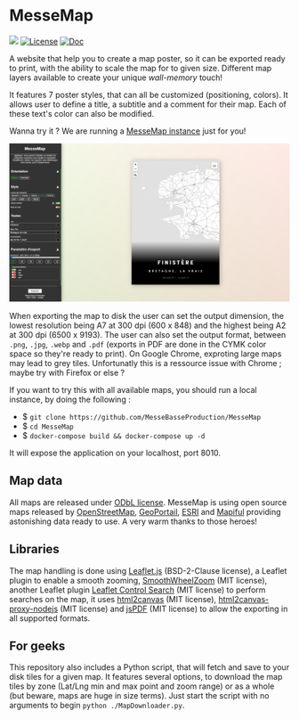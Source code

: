 # MesseMap

![](https://badgen.net/badge/version/1.0.0/blue)
[![License](https://img.shields.io/github/license/MesseBasseProduction/MesseMap.svg)](https://github.com/MesseBasseProduction/MesseMap/blob/main/LICENSE)
[![Doc](https://badgen.net/badge/documentation/written/green)](https://messebasseproduction.github.io/MesseMap/doc/index.html)

A website that help you to create a map poster, so it can be exported ready to print, with the ability to scale the map for to given size. Different map layers available to create your unique *wall-memory* touch!

It features 7 poster styles, that can all be customized (positioning, colors). It allows user to define a title, a subtitle and a comment for their map. Each of these text's color can also be modified.

Wanna try it ? We are running a [MesseMap instance](https://messemap.org) just for you! 

![Interface Screenshot](./assets/img/demo.png)

When exporting the map to disk the user can set the output dimension, the lowest resolution being A7 at 300 dpi (600 x 848) and the highest being A2 at 300 dpi (6500 x 9193). The user can also set the output format, between `.png`, `.jpg`, `.webp` and `.pdf` (exports in PDF are done in the CYMK color space so they're ready to print). On Google Chrome, exproting large maps may lead to grey tiles. Unfortunatly this is a ressource issue with Chrome ; maybe try with Firefox or else ?

If you want to try this with all available maps, you should run a local instance, by doing the following :

- $ `git clone https://github.com/MesseBasseProduction/MesseMap`
- $ `cd MesseMap`
- $ `docker-compose build && docker-compose up -d`

It will expose the application on your localhost, port 8010.

## Map data

All maps are released under [ODbL license](https://opendatacommons.org/licenses/odbl/). MesseMap is using open source maps released by [OpenStreetMap](https://www.openstreetmap.fr/), [GeoPortail](https://www.geoportail.gouv.fr/), [ESRI](https://www.esri.com/) and [Mapiful](https://www.mapiful.com/) providing astonishing data ready to use. A very warm thanks to those heroes!

## Libraries

The map handling is done using [Leaflet.js](https://leafletjs.com/) (BSD-2-Clause license), a Leaflet plugin to enable a smooth zooming, [SmoothWheelZoom](https://github.com/mutsuyuki/Leaflet.SmoothWheelZoom) (MIT license), another Leaflet plugin [Leaflet Control Search](https://github.com/stefanocudini/leaflet-search) (MIT license) to perform searches on the map, it uses [html2canvas](https://html2canvas.hertzen.com/) (MIT license), [html2canvas-proxy-nodejs](https://github.com/niklasvh/html2canvas-proxy-nodejs) (MIT license) and [jsPDF](https://github.com/parallax/jsPDF) (MIT license) to allow the exporting in all supported formats.

## For geeks

This repository also includes a Python script, that will fetch and save to your disk tiles for a given map. It features several options, to download the map tiles by zone (Lat/Lng min and max point and zoom range) or as a whole (but beware, maps are huge in size terms). Just start the script with no arguments to begin `python ./MapDownloader.py`.
